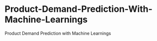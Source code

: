 # Product-Demand-Prediction-With-Machine-Learnings
Product Demand Prediction with Machine Learnings  
